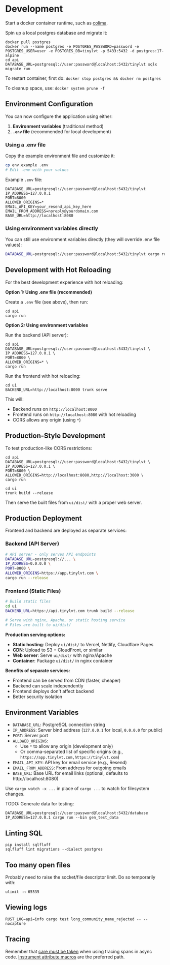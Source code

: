 # Development

Start a docker container runtime, such as [colima](https://github.com/abiosoft/colima).

Spin up a local postgres database and migrate it:

```
docker pull postgres
docker run --name postgres -e POSTGRES_PASSWORD=password -e POSTGRES_USER=user -e POSTGRES_DB=tinylvt -p 5433:5432 -d postgres:17-alpine
cd api
DATABASE_URL=postgresql://user:password@localhost:5432/tinylvt sqlx migrate run
```

To restart container, first do: `docker stop postgres && docker rm postgres`

To cleanup space, use: `docker system prune -f`

## Environment Configuration

You can now configure the application using either:

1. **Environment variables** (traditional method)
2. **`.env` file** (recommended for local development)

### Using a .env file

Copy the example environment file and customize it:

```bash
cp env.example .env
# Edit .env with your values
```

Example `.env` file:
```
DATABASE_URL=postgresql://user:password@localhost:5432/tinylvt
IP_ADDRESS=127.0.0.1
PORT=8000
ALLOWED_ORIGINS=*
EMAIL_API_KEY=your_resend_api_key_here
EMAIL_FROM_ADDRESS=noreply@yourdomain.com
BASE_URL=http://localhost:8080
```

### Using environment variables directly

You can still use environment variables directly (they will override .env file values):

```bash
DATABASE_URL=postgresql://user:password@localhost:5432/tinylvt cargo run
```

## Development with Hot Reloading

For the best development experience with hot reloading:

**Option 1: Using .env file (recommended)**

Create a `.env` file (see above), then run:

```
cd api
cargo run
```

**Option 2: Using environment variables**

Run the backend (API server):

```
cd api
DATABASE_URL=postgresql://user:password@localhost:5432/tinylvt \
IP_ADDRESS=127.0.0.1 \
PORT=8000 \
ALLOWED_ORIGINS=* \
cargo run
```

Run the frontend with hot reloading:

```
cd ui
BACKEND_URL=http://localhost:8000 trunk serve
```

This will:
- Backend runs on `http://localhost:8000` 
- Frontend runs on `http://localhost:8080` with hot reloading
- CORS allows any origin (using `*`)

## Production-Style Development

To test production-like CORS restrictions:

```
cd api
DATABASE_URL=postgresql://user:password@localhost:5432/tinylvt \
IP_ADDRESS=127.0.0.1 \
PORT=8000 \
ALLOWED_ORIGINS=http://localhost:8080,http://localhost:3000 \
cargo run
```

```
cd ui
trunk build --release
```

Then serve the built files from `ui/dist/` with a proper web server.

## Production Deployment

Frontend and backend are deployed as separate services:

### Backend (API Server)
```bash
# API server - only serves API endpoints
DATABASE_URL=postgresql://... \
IP_ADDRESS=0.0.0.0 \
PORT=8000 \
ALLOWED_ORIGINS=https://app.tinylvt.com \
cargo run --release
```

### Frontend (Static Files)
```bash
# Build static files
cd ui
BACKEND_URL=https://api.tinylvt.com trunk build --release

# Serve with nginx, Apache, or static hosting service
# Files are built to ui/dist/
```

**Production serving options:**
- **Static hosting**: Deploy `ui/dist/` to Vercel, Netlify, Cloudflare Pages
- **CDN**: Upload to S3 + CloudFront, or similar
- **Web server**: Serve `ui/dist/` with nginx/Apache
- **Container**: Package `ui/dist/` in nginx container

**Benefits of separate services:**
- Frontend can be served from CDN (faster, cheaper)
- Backend can scale independently
- Frontend deploys don't affect backend
- Better security isolation

## Environment Variables

- `DATABASE_URL`: PostgreSQL connection string
- `IP_ADDRESS`: Server bind address (`127.0.0.1` for local, `0.0.0.0` for public)
- `PORT`: Server port
- `ALLOWED_ORIGINS`: 
  - Use `*` to allow any origin (development only)
  - Or comma-separated list of specific origins (e.g., `https://app.tinylvt.com,https://tinylvt.com`)
- `EMAIL_API_KEY`: API key for email service (e.g., Resend)
- `EMAIL_FROM_ADDRESS`: From address for outgoing emails
- `BASE_URL`: Base URL for email links (optional, defaults to http://localhost:8080)

Use `cargo watch -x ...` in place of `cargo ...` to watch for filesystem changes.

TODO: Generate data for testing:

```
DATABASE_URL=postgresql://user:password@localhost:5432/database IP_ADDRESS=127.0.0.1 cargo run --bin gen_test_data
```

## Linting SQL

```
pip install sqlfluff
sqlfluff lint migrations --dialect postgres
```

## Too many open files

Probably need to raise the socket/file descriptor limit. Do so temporarily with:

```
ulimit -n 65535
```

## Viewing logs

```
RUST_LOG=api=info cargo test long_community_name_rejected -- --nocapture
```

## Tracing

Remember that [care must be taken](https://docs.rs/tracing/latest/tracing/struct.Span.html#in-asynchronous-code) when using tracing spans in async code. [Instrument attribute macros](https://docs.rs/tracing/latest/tracing/attr.instrument.html) are the preferred path.
